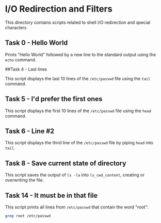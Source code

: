 
# I/O Redirection and Filters

This directory contains scripts related to shell I/O redirection and special characters

## Task 0 - Hello World
Prints "Hello World" followed by a new line to the standard output using the `echo` command.

##Task 4 - Last lines

This script displays the last 10 lines of the `/etc/passwd` file using the `tail` command.

## Task 5 - I'd prefer the first ones

This script displays the first 10 lines of the `/etc/passwd` file using the `head` command.

## Task 6 - Line #2

This script displays the third line of the `/etc/passwd` file by piping `head` into `tail`.

## Task 8 - Save current state of directory

This script saves the output of `ls -la` into `ls_cwd_content`, creating or overwriting the file.

## Task 14 - It must be in that file

This script prints all lines from `/etc/passwd` that contain the word "root":

```bash
grep root /etc/passwd

